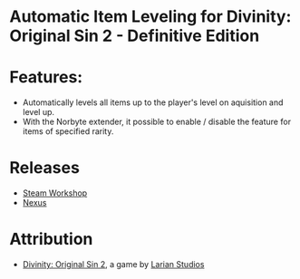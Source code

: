Automatic Item Leveling for Divinity: Original Sin 2 - Definitive Edition
=======

# Features:
* Automatically levels all items up to the player's level on aquisition and level up.
* With the Norbyte extender, it possible to enable / disable the feature for items of specified rarity.

# Releases
* [Steam Workshop](https://steamcommunity.com/sharedfiles/filedetails/?id=2007730475) 
* [Nexus](https://www.nexusmods.com/divinityoriginalsin2definitiveedition/mods/233)

# Attribution
- [Divinity: Original Sin 2](http://store.steampowered.com/app/435150/Divinity_Original_Sin_2/), a game by [Larian Studios](http://larian.com/)


